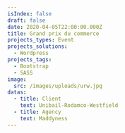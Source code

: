 ```yaml
---
isIndex: false
draft: false
date: 2020-04-05T22:00:00.000Z
title: Grand prix du commerce
projects_types: Event
projects_solutions:
  - Wordpress
projects_tags:
  - Bootstrap
  - SASS
image:
  src: /images/uploads/urw.jpg
datas:
  - title: Client
    text: Unibail-Rodamco-Westfield
  - title: Agency
    text: Maddyness
---
```

